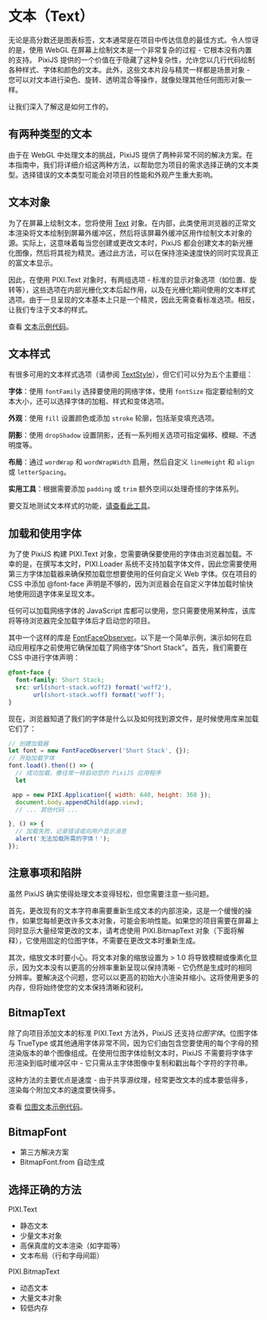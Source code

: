 # 文本（Text）

无论是高分数还是图表标签，文本通常是在项目中传达信息的最佳方式。令人惊讶的是，使用 WebGL 在屏幕上绘制文本是一个非常复杂的过程 - 它根本没有内置的支持。 PixiJS 提供的一个价值在于隐藏了这种复杂性，允许您以几行代码绘制各种样式、字体和颜色的文本。此外，这些文本片段与精灵一样都是场景对象 - 您可以对文本进行染色、旋转、透明混合等操作，就像处理其他任何图形对象一样。

让我们深入了解这是如何工作的。

## 有两种类型的文本

由于在 WebGL 中处理文本的挑战，PixiJS 提供了两种非常不同的解决方案。在本指南中，我们将详细介绍这两种方法，以帮助您为项目的需求选择正确的文本类型。选择错误的文本类型可能会对项目的性能和外观产生重大影响。

## 文本对象

为了在屏幕上绘制文本，您将使用 [Text](https://pixijs.download/release/docs/PIXI.Text.html) 对象。在内部，此类使用浏览器的正常文本渲染将文本绘制到屏幕外缓冲区，然后将该屏幕外缓冲区用作绘制文本对象的源。实际上，这意味着每当您创建或更改文本时，PixiJS 都会创建文本的新光栅化图像，然后将其视为精灵。通过此方法，可以在保持渲染速度快的同时实现真正的富文本显示。

因此，在使用 PIXI.Text 对象时，有两组选项 - 标准的显示对象选项（如位置、旋转等），这些选项在内部光栅化文本后起作用，以及在光栅化期间使用的文本样式选项。由于一旦呈现的文本基本上只是一个精灵，因此无需查看标准选项。相反，让我们专注于文本的样式。

查看 [文本示例代码](/examples/text/pixi-text)。

## 文本样式

有很多可用的文本样式选项（请参阅 [TextStyle](https://pixijs.download/release/docs/PIXI.TextStyle.html)），但它们可以分为五个主要组：

**字体**：使用 `fontFamily` 选择要使用的网络字体，使用 `fontSize` 指定要绘制的文本大小，还可以选择字体的加粗、样式和变体选项。

**外观**：使用 `fill` 设置颜色或添加 `stroke` 轮廓，包括渐变填充选项。

**阴影**：使用 `dropShadow` 设置阴影，还有一系列相关选项可指定偏移、模糊、不透明度等。

**布局**：通过 `wordWrap` 和 `wordWrapWidth` 启用，然后自定义 `lineHeight` 和 `align` 或 `letterSpacing`。

**实用工具**：根据需要添加 `padding` 或 `trim` 额外空间以处理奇怪的字体系列。

要交互地测试文本样式的功能，[请查看此工具](https://pixijs.io/pixi-text-style/)。

## 加载和使用字体

为了使 PixiJS 构建 PIXI.Text 对象，您需要确保要使用的字体由浏览器加载。不幸的是，在撰写本文时，PIXI.Loader 系统不支持加载字体文件，因此您需要使用第三方字体加载器来确保预加载您想要使用的任何自定义 Web 字体。仅在项目的 CSS 中添加 @font-face 声明是不够的，因为浏览器会在自定义字体加载时愉快地使用回退字体来呈现文本。

任何可以加载网络字体的 JavaScript 库都可以使用，您只需要使用某种库，该库将等待浏览器完全加载字体后才启动您的项目。

其中一个这样的库是 [FontFaceObserver](https://fontfaceobserver.com)。以下是一个简单示例，演示如何在启动应用程序之前使用它确保加载了网络字体“Short Stack”。首先，我们需要在 CSS 中进行字体声明：

```css
@font-face {
  font-family: Short Stack;
  src: url(short-stack.woff2) format('woff2'),
       url(short-stack.woff) format('woff');
}
```

现在，浏览器知道了我们的字体是什么以及如何找到源文件，是时候使用库来加载它们了：

```javascript
// 创建加载器
let font = new FontFaceObserver('Short Stack', {});
// 开始加载字体
font.load().then(() => {
  // 成功加载，像往常一样启动您的 PixiJS 应用程序
  let

 app = new PIXI.Application({ width: 640, height: 360 });
  document.body.appendChild(app.view);
  // ... 其他代码 ...

}, () => {
  // 加载失败，记录错误或向用户显示消息
  alert('无法加载所需的字体！');
});
```

## 注意事项和陷阱

虽然 PixiJS 确实使得处理文本变得轻松，但您需要注意一些问题。

首先，更改现有的文本字符串需要重新生成文本的内部渲染，这是一个缓慢的操作，如果您每帧更改许多文本对象，可能会影响性能。如果您的项目需要在屏幕上同时显示大量经常更改的文本，请考虑使用 PIXI.BitmapText 对象（下面将解释），它使用固定的位图字体，不需要在更改文本时重新生成。

其次，缩放文本时要小心。将文本对象的缩放设置为 > 1.0 将导致模糊或像素化显示，因为文本没有以更高的分辨率重新呈现以保持清晰 - 它仍然是生成时的相同分辨率。要解决这个问题，您可以以更高的初始大小渲染并缩小。这将使用更多的内存，但将始终使您的文本保持清晰和锐利。

## BitmapText

除了向项目添加文本的标准 PIXI.Text 方法外，PixiJS 还支持*位图字体*。位图字体与 TrueType 或其他通用字体非常不同，因为它们由包含您要使用的每个字母的预渲染版本的单个图像组成。在使用位图字体绘制文本时，PixiJS 不需要将字体字形渲染到临时缓冲区中 - 它只需从主字体图像中复制和戳出每个字符的字符串。

这种方法的主要优点是速度 - 由于共享源纹理，经常更改文本的成本要低得多，渲染每个附加文本的速度要快得多。

查看 [位图文本示例代码](/examples/text/bitmap-text)。

## BitmapFont

- 第三方解决方案
- BitmapFont.from 自动生成

## 选择正确的方法

PIXI.Text
- 静态文本
- 少量文本对象
- 高保真度的文本渲染（如字距等）
- 文本布局（行和字母间距）

PIXI.BitmapText
- 动态文本
- 大量文本对象
- 较低内存

<!--## 其他选项

基于 WebGL 的字形渲染（SDF 文本）
基于 DOM 的覆盖层（）-->
